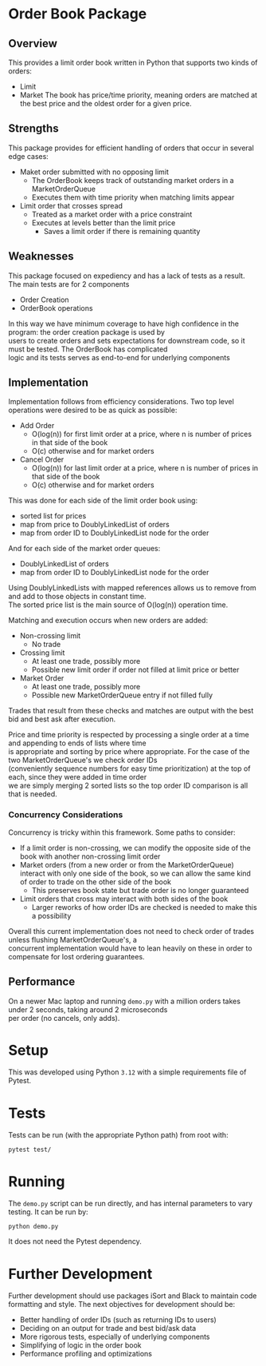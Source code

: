 # Order Book Package

## Overview
This provides a limit order book written in Python that supports two kinds of orders:
- Limit
- Market
The book has price/time priority, meaning orders are matched at the best price and the oldest order for a given price.

## Strengths
This package provides for efficient handling of orders that occur in several edge cases:
- Maket order submitted with no opposing limit
  - The OrderBook keeps track of outstanding market orders in a MarketOrderQueue
  - Executes them with time priority when matching limits appear
- Limit order that crosses spread
  - Treated as a market order with a price constraint
  - Executes at levels better than the limit price
    - Saves a limit order if there is remaining quantity

## Weaknesses
This package focused on expediency and has a lack of tests as a result. The main tests are for 2 components
- Order Creation
- OrderBook operations

In this way we have minimum coverage to have high confidence in the program: the order creation package is used by  
users to create orders and sets expectations for downstream code, so it must be tested. The OrderBook has complicated  
logic and its tests serves as end-to-end for underlying components

## Implementation
Implementation follows from efficiency considerations. Two top level operations were desired to be as quick as possible:
- Add Order
  - O(log(n)) for first limit order at a price, where n is number of prices in that side of the book
  - O(c) otherwise and for market orders
- Cancel Order
  - O(log(n)) for last limit order at a price, where n is number of prices in that side of the book
  - O(c) otherwise and for market orders

This was done for each side of the limit order book using:
- sorted list for prices
- map from price to DoublyLinkedList of orders
- map from order ID to DoublyLinkedList node for the order

And for each side of the market order queues:
- DoublyLinkedList of orders
- map from order ID to DoublyLinkedList node for the order

Using DoublyLinkedLists with mapped references allows us to remove from and add to those objects in constant time.  
The sorted price list is the main source of O(log(n)) operation time.

Matching and execution occurs when new orders are added:
- Non-crossing limit
  - No trade
- Crossing limit
  - At least one trade, possibly more
  - Possible new limit order if order not filled at limit price or better
- Market Order
  - At least one trade, possibly more 
  - Possible new MarketOrderQueue entry if not filled fully

Trades that result from these checks and matches are output with the best bid and best ask after execution.

Price and time priority is respected by processing a single order at a time and appending to ends of lists where time  
is appropriate and sorting by price where appropriate. For the case of the two MarketOrderQueue's we check order IDs  
(conveniently sequence numbers for easy time prioritization) at the top of each, since they were added in time order  
we are simply merging 2 sorted lists so the top order ID comparison is all that is needed.

### Concurrency Considerations
Concurrency is tricky within this framework. Some paths to consider:
- If a limit order is non-crossing, we can modify the opposite side of the book with another non-crossing limit order
- Market orders (from a new order or from the MarketOrderQueue) interact with only one side of the book, so we can allow the same kind of order to trade on the other side of the book
  - This preserves book state but trade order is no longer guaranteed
- Limit orders that cross may interact with both sides of the book
  - Larger reworks of how order IDs are checked is needed to make this a possibility

Overall this current implementation does not need to check order of trades unless flushing MarketOrderQueue's, a   
concurrent implementation would have to lean heavily on these in order to compensate for lost ordering guarantees.

## Performance
On a newer Mac laptop and running `demo.py` with a million orders takes under 2 seconds, taking around 2 microseconds  
per order (no cancels, only adds).

# Setup
This was developed using Python `3.12` with a simple requirements file of Pytest.

# Tests
Tests can be run (with the appropriate Python path) from root with:
```commandline
pytest test/
```

# Running
The `demo.py` script can be run directly, and has internal parameters to vary testing. It can be run by:
```commandline
python demo.py
```
It does not need the Pytest dependency.

# Further Development
Further development should use packages iSort and Black to maintain code formatting and style.
The next objectives for development should be:
- Better handling of order IDs (such as returning IDs to users)
- Deciding on an output for trade and best bid/ask data
- More rigorous tests, especially of underlying components
- Simplifying of logic in the order book
- Performance profiling and optimizations 